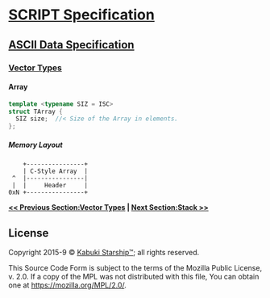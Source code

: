 # [SCRIPT Specification](../../readme.md)

## [ASCII Data Specification](../readme.md)

### [Vector Types](readme.md)

#### Array

```C++
template <typename SIZ = ISC>
struct TArray {
  SIZ size;  //< Size of the Array in elements.
};
```

##### Memory Layout

```AsciiArt
    +----------------+
    | C-Style Array  |
 ^  |----------------|
 |  |     Header     |
0xN +----------------+
```

**[<< Previous Section:Vector Types](./readme.md) | [Next Section:Stack >>](./stack.md)**

## License

Copyright 2015-9 © [Kabuki Starship™](https://kabukistarship.com); all rights reserved.

This Source Code Form is subject to the terms of the Mozilla Public License, v. 2.0. If a copy of the MPL was not distributed with this file, You can obtain one at <https://mozilla.org/MPL/2.0/>.

